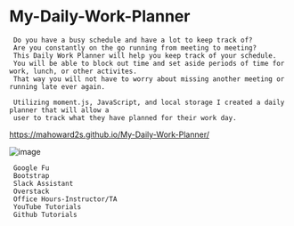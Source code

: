 # My-Daily-Work-Planner
<!--Description-->
     Do you have a busy schedule and have a lot to keep track of?
     Are you constantly on the go running from meeting to meeting?
     This Daily Work Planner will help you keep track of your schedule.
     You will be able to block out time and set aside periods of time for work, lunch, or other activites.
     That way you will not have to worry about missing another meeting or running late ever again.

     Utilizing moment.js, JavaScript, and local storage I created a daily planner that will allow a 
     user to track what they have planned for their work day.

<!--Link To Active Site-->
https://mahoward2s.github.io/My-Daily-Work-Planner/

<!--Screen Capture Of Site-->
![image](https://user-images.githubusercontent.com/70785957/101957895-ee735a80-3bc7-11eb-85f5-95b53e0c8df0.png)
<!-- Sources -->
     Google Fu
     Bootstrap
     Slack Assistant
     Overstack
     Office Hours-Instructor/TA
     YouTube Tutorials
     Github Tutorials
